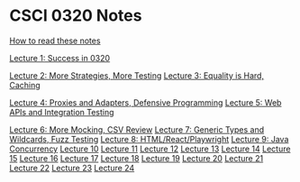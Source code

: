 # CSCI 0320 Notes

[How to read these notes](./home.md) 

[Lecture 1: Success in 0320](./success-in-0320/success-in-0320.md)

[Lecture 2: More Strategies, More Testing](./comparators-and-testing/comparators-and-testing.md)
[Lecture 3: Equality is Hard, Caching](./equality-contracts/equality-contracts.md)

[Lecture 4: Proxies and Adapters, Defensive Programming](./proxies-adapters/proxies-adapters.md)
[Lecture 5: Web APIs and Integration Testing](./apis-integration/apis-integration.md)

[Lecture 6: More Mocking, CSV Review]()
[Lecture 7: Generic Types and Wildcards, Fuzz Testing]()
[Lecture 8: HTML/React/Playwright](./html-react-playwright/html-react-playwright.md)
[Lecture 9: Java Concurrency](./java-concurrency/java-concurrency.md)
[Lecture 10]()
[Lecture 11]()
[Lecture 12]()
[Lecture 13]()
[Lecture 14]()
[Lecture 15]()
[Lecture 16]()
[Lecture 17]()
[Lecture 18]()
[Lecture 19]()
[Lecture 20]()
[Lecture 21]()
[Lecture 22]()
[Lecture 23]()
[Lecture 24]()



